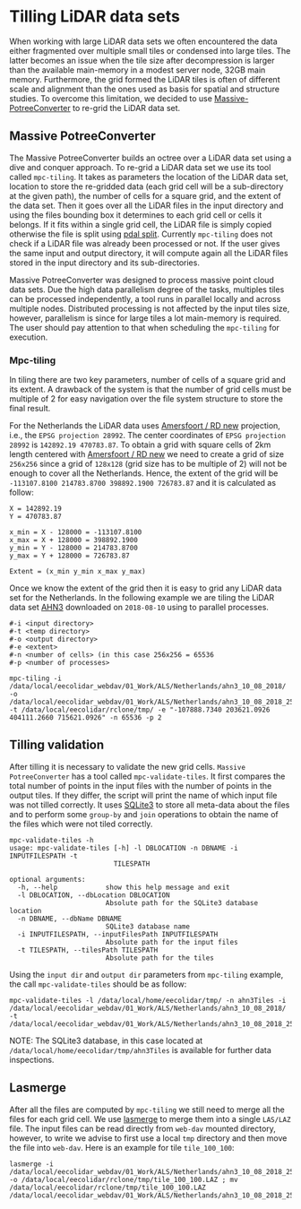 # Tilling LiDAR data sets

When working with large LiDAR data sets we often encountered the data either fragmented over multiple small tiles or condensed into large tiles. The latter becomes an issue when the tile size after decompression is larger than the available main-memory in a modest server node, 32GB main memory. Furthermore, the grid formed the LiDAR tiles is often of different scale and alignment than the ones used as basis for spatial and structure studies. To overcome this limitation, we decided to use [Massive-PotreeConverter](https://github.com/NLeSC/Massive-PotreeConverter) to re-grid the LiDAR data set.


## Massive PotreeConverter

The Massive PotreeConverter builds an octree over a LiDAR data set using a dive and conquer approach. To re-grid a LiDAR data set we use its tool called `mpc-tiling`. It takes as parameters the location of the LiDAR data set, location to store the re-gridded data (each grid cell will be a sub-directory at the given path), the number of cells for a square grid, and the extent of the data set. Then it goes over all the LiDAR files in the input directory and using the files bounding box it determines to each grid cell or cells it belongs. If it fits within a single grid cell, the LiDAR file is simply copied otherwise the file is split using [pdal split](https://pdal.io/apps/split.html). Currently `mpc-tiling` does not check if a LiDAR file was already been processed or not. If the user gives the same input and output directory, it will compute again all the LiDAR files stored in the input directory and its sub-directories. 

Massive PotreeConverter was designed to process massive point cloud data sets. Due the high data parallelism degree of the tasks, multiples tiles can be processed independently, a tool runs in parallel locally and across multiple nodes. Distributed processing is not affected by the input tiles size, however, parallelism is since for large tiles a lot main-memory is required. The user should pay attention to that when scheduling the `mpc-tiling` for execution.

### Mpc-tiling

In tiling there are two key parameters, number of cells of a square grid and its extent. A drawback of the system is that the number of grid cells must be multiple of 2 for easy navigation over the file system structure to store the final result.

For the Netherlands the LiDAR data uses [Amersfoort / RD new](https://epsg.io/28992) projection, i.e., the `EPSG projection 28992`. The center coordinates of `EPSG projection 28992` is `142892.19 470783.87`. To obtain a grid with square cells of 2km length centered with [Amersfoort / RD new](https://epsg.io/28992) we need to create a grid of size `256x256` since a grid of `128x128` (grid size has to be multiple of 2) will not be enough to cover all the Netherlands. Hence, the extent of the grid will be `-113107.8100 214783.8700 398892.1900 726783.87` and it is calculated as follow:
```
X = 142892.19
Y = 470783.87

x_min = X - 128000 = -113107.8100
x_max = X + 128000 = 398892.1900
y_min = Y - 128000 = 214783.8700
y_max = Y + 128000 = 726783.87

Extent = (x_min y_min x_max y_max) 
```

Once we know the extent of the grid then it is easy to grid any LiDAR data set for the Netherlands. In the following example we are tiling the LiDAR data set [AHN3](https://www.pdok.nl/nl/ahn3-downloads) downloaded on `2018-08-10` using to parallel processes.
```
#-i <input directory>
#-t <temp directory>
#-o <output directory>
#-e <extent>
#-n <number of cells> (in this case 256x256 = 65536
#-p <number of processes>

mpc-tiling -i /data/local/eecolidar_webdav/01_Work/ALS/Netherlands/ahn3_10_08_2018/ -o /data/local/eecolidar_webdav/01_Work/ALS/Netherlands/ahn3_10_08_2018_256x256_2km/ -t /data/local/eecolidar/rclone/tmp/ -e "-107888.7340 203621.0926 404111.2660 715621.0926" -n 65536 -p 2
```
## Tilling validation

After tilling it is necessary to validate the new grid cells. `Massive PotreeConverter` has a tool called `mpc-validate-tiles`. It first compares the total number of points in the input files with the number of points in the output tiles. If they differ, the script will print the name of which input file was not tilled correctly. It uses [SQLite3](https://www.sqlite.org/index.html) to store all meta-data about the files and to perform some `group-by` and `join` operations to obtain the name of the files which were not tiled correctly.

```
mpc-validate-tiles -h
usage: mpc-validate-tiles [-h] -l DBLOCATION -n DBNAME -i INPUTFILESPATH -t
                          TILESPATH

optional arguments:
  -h, --help            show this help message and exit
  -l DBLOCATION, --dbLocation DBLOCATION
                        Absolute path for the SQLite3 database location
  -n DBNAME, --dbName DBNAME
                        SQLite3 database name
  -i INPUTFILESPATH, --inputFilesPath INPUTFILESPATH
                        Absolute path for the input files
  -t TILESPATH, --tilesPath TILESPATH
                        Absolute path for the tiles
```

Using the `input dir` and `output dir` parameters from `mpc-tiling` example, the call `mpc-validate-tiles` should be as follow:
```
mpc-validate-tiles -l /data/local/home/eecolidar/tmp/ -n ahn3Tiles -i /data/local/eecolidar_webdav/01_Work/ALS/Netherlands/ahn3_10_08_2018/ -t /data/local/eecolidar_webdav/01_Work/ALS/Netherlands/ahn3_10_08_2018_256x256_2km/
```
NOTE: The SQLite3 database, in this case located at `/data/local/home/eecolidar/tmp/ahn3Tiles` is available for further data inspections.

## Lasmerge

After all the files are computed by `mpc-tiling` we still need to merge all the files for each grid cell. We use [lasmerge](https://rapidlasso.com/lastools/lasmerge/) to merge them into a single `LAS/LAZ` file. The input files can be read directly from `web-dav` mounted directory, however, to write we advise to first use a local `tmp` directory and then move the file into `web-dav`. Here is an example for tile `tile_100_100`:

```
lasmerge -i /data/local/eecolidar_webdav/01_Work/ALS/Netherlands/ahn3_10_08_2018_256x256_2km/tile_100_100/*.LAZ -o /data/local/eecolidar/rclone/tmp/tile_100_100.LAZ ; mv /data/local/eecolidar/rclone/tmp/tile_100_100.LAZ /data/local/eecolidar_webdav/01_Work/ALS/Netherlands/ahn3_10_08_2018_256x256_2km/tile_100_100.LAZ
```
